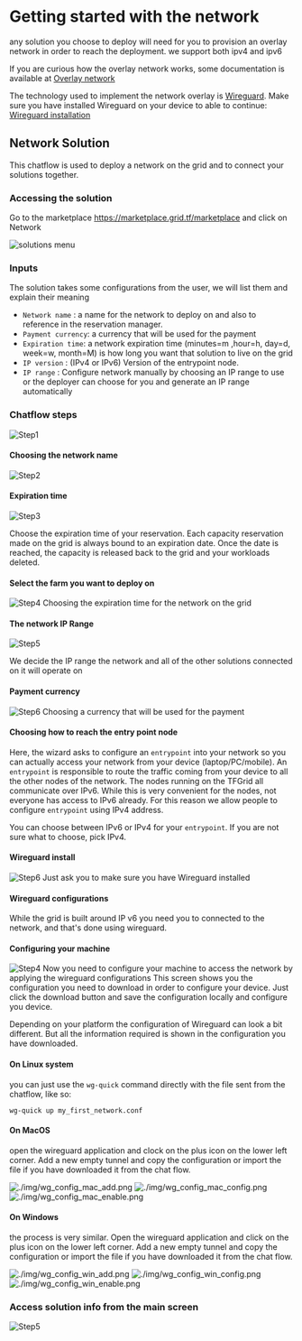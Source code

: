 # Getting started with the network

any solution you choose to deploy will need for you to provision an overlay network in order to reach the deployment.
we support both ipv4 and ipv6

If you are curious how the overlay network works, some documentation is available at [Overlay network](../3_smartcontract_for_it/capacity_network.md)


The technology used to implement the network overlay is [Wireguard](https://www.Wireguard.com/). Make sure you have installed Wireguard on your device to able to continue: [Wireguard installation](https://www.wireguard.com/install/)




## Network Solution

This chatflow is used to deploy a network on the grid and to connect your solutions together.

### Accessing the solution

Go to the marketplace https://marketplace.grid.tf/marketplace and click on Network

![solutions menu](./img/network_landing_page.png)


### Inputs

The solution takes some configurations from the user, we will list them and explain their meaning

- `Network name` : a name for the network to deploy on and also to reference in the reservation manager.
- `Payment currency`: a currency that will be used for the payment
- `Expiration time`: a network expiration time (minutes=m ,hour=h, day=d, week=w, month=M) is how long you want that solution to live on the grid
- `IP version` : (IPv4 or IPv6) Version of the entrypoint node.
- `IP range` : Configure network manually by choosing an IP range to use or the deployer can choose for you and generate an IP range automatically

### Chatflow steps

![Step1](./img/network_1.png)

#### Choosing the network name

![Step2](./img/network_2.png)

#### Expiration time

![Step3](./img/network_3.png)

Choose the expiration time of your reservation. Each capacity reservation made on the grid is always bound to an expiration date. Once the date is reached, the capacity is released back to the grid and your workloads deleted.



#### Select the farm you want to deploy on

![Step4](./img/network_4.png)
Choosing the expiration time for the network on the grid

#### The network IP Range

![Step5](./img/network_5.png)

We decide the IP range the network and all of the other solutions connected on it will operate on

#### Payment currency

![Step6](./img/network_10.png)
Choosing a currency that will be used for the payment

#### Choosing how to reach the entry point node

Here, the wizard asks to configure an `entrypoint` into your network so you can actually access your network from your device (laptop/PC/mobile). An `entrypoint` is responsible to route the traffic coming from your device to all the other nodes of the network.
The nodes running on the TFGrid all communicate over IPv6. While this is very convenient for the nodes, not everyone has access to IPv6 already. For this reason we allow people to configure `entrypoint` using IPv4 address.


You can choose between IPv6 or IPv4 for your `entrypoint`. If you are not sure what to choose, pick IPv4.



#### Wireguard install

![Step6](./img/network_8.png)
Just ask you to make sure you have Wireguard installed

#### Wireguard configurations

While the grid is built around IP v6 you need you to connected to the network, and that's done using wireguard.

#### Configuring your machine

![Step4](./img/network_7.png)
Now you need to configure your machine to access the network by applying the wireguard configurations
This screen shows you the configuration you need to download in order to configure your device. Just click the download button and save the configuration locally and configure you device.

Depending on your platform the configuration of Wireguard can look a bit different. But all the information required is shown in the configuration you have downloaded.



#### On Linux system

you can just use the `wg-quick` command directly with the file sent from the chatflow, like so:

```
wg-quick up my_first_network.conf
```

#### On MacOS

open the wireguard application and clock on the plus icon on the lower left corner. Add a new empty tunnel and copy the configuration or import the file if you have downloaded it from the chat flow.

![./img/wg_config_mac_add.png](./img/wg_config_mac_add.png)
![./img/wg_config_mac_config.png](./img/wg_config_mac_config.png)
![./img/wg_config_mac_enable.png](./img/wg_config_mac_enable.png)

#### On Windows

the process is very similar. Open the wireguard application and click on the plus icon on the lower left corner. Add a new empty tunnel and copy the configuration or import the file if you have downloaded it from the chat flow.

![./img/wg_config_win_add.png](./img/wg_config_win_add.png)
![./img/wg_config_win_config.png](./img/wg_config_win_config.png)
![./img/wg_config_win_enable.png](./img/wg_config_win_enable.png)

### Access solution info from the main screen

![Step5](./img/network_9.png)
